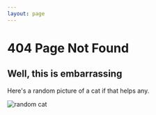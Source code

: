 ```yaml
---
layout: page
---
```


# 404 Page Not Found

## Well, this is embarrassing

Here's a random picture of a cat if that helps any.

![random cat](http://thecatapi.com/api/images/get?format=src&type=gif)
